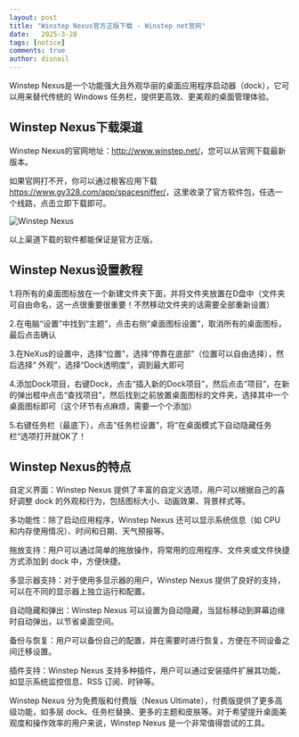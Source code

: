 ```yaml
---
layout: post
title: "Winstep Nexus官方正版下载 - Winstep net官网"
date:   2025-3-28
tags: [notice]
comments: true
author: disnail
---
```


Winstep Nexus是一个功能强大且外观华丽的桌面应用程序启动器（dock），它可以用来替代传统的 Windows 任务栏，提供更高效、更美观的桌面管理体验。

## Winstep Nexus下载渠道

Winstep Nexus的官网地址：<http://www.winstep.net/>，您可以从官网下载最新版本。

如果官网打不开，你可以通过极客应用下载<https://www.gy328.com/app/spacesniffer/>，这里收录了官方软件包，任选一个线路，点击立即下载即可。

![Winstep Nexus](https://s0.wp.com/mshots/v1/http://www.winstep.net/ "Winstep Nexus")

以上渠道下载的软件都能保证是官方正版。

## Winstep Nexus设置教程

1.将所有的桌面图标放在一个新建文件夹下面，并将文件夹放置在D盘中（文件夹可自由命名，这一点很重要很重要！不然移动文件夹的话需要全部重新设置）

2.在电脑“设置”中找到“主题”，点击右侧“桌面图标设置”，取消所有的桌面图标，最后点击确认

3.在NeXus的设置中，选择“位置”，选择“停靠在底部”（位置可以自由选择），然后选择“ 外观”，选择“Dock透明度”，调到最大即可

4.添加Dock项目，右键Dock，点击“插入新的Dock项目”，然后点击“项目”，在新的弹出框中点击“查找项目”，然后找到之前放置桌面图标的文件夹，选择其中一个桌面图标即可（这个环节有点麻烦，需要一个个添加）

5.右键任务栏（最底下），点击”任务栏设置”，将“在桌面模式下自动隐藏任务栏“选项打开就OK了！

## Winstep Nexus的特点

自定义界面：Winstep Nexus 提供了丰富的自定义选项，用户可以根据自己的喜好调整 dock 的外观和行为，包括图标大小、动画效果、背景样式等。

多功能性：除了启动应用程序，Winstep Nexus 还可以显示系统信息（如 CPU 和内存使用情况）、时间和日期、天气预报等。

拖放支持：用户可以通过简单的拖放操作，将常用的应用程序、文件夹或文件快捷方式添加到 dock 中，方便快捷。

多显示器支持：对于使用多显示器的用户，Winstep Nexus 提供了良好的支持，可以在不同的显示器上独立运行和配置。

自动隐藏和弹出：Winstep Nexus 可以设置为自动隐藏，当鼠标移动到屏幕边缘时自动弹出，以节省桌面空间。

备份与恢复：用户可以备份自己的配置，并在需要时进行恢复，方便在不同设备之间迁移设置。

插件支持：Winstep Nexus 支持多种插件，用户可以通过安装插件扩展其功能，如显示系统监控信息、RSS 订阅、时钟等。

Winstep Nexus 分为免费版和付费版（Nexus Ultimate），付费版提供了更多高级功能，如多层 dock、任务栏替换、更多的主题和皮肤等。对于希望提升桌面美观度和操作效率的用户来说，Winstep Nexus 是一个非常值得尝试的工具。
